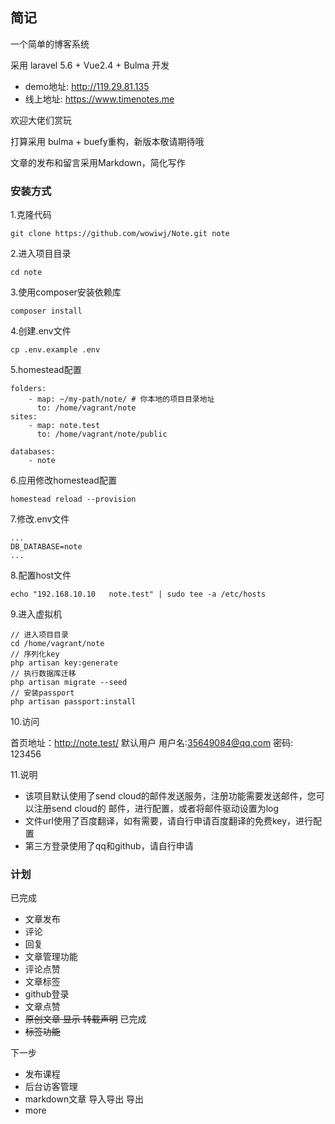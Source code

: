 ## 简记

一个简单的博客系统

采用 laravel 5.6 + Vue2.4 + Bulma 开发

- demo地址: http://119.29.81.135
- 线上地址: https://www.timenotes.me

欢迎大佬们赏玩


打算采用 bulma + buefy重构，新版本敬请期待哦


文章的发布和留言采用Markdown，简化写作


### 安装方式

1.克隆代码
```
git clone https://github.com/wowiwj/Note.git note
```
2.进入项目目录
```
cd note
```
3.使用composer安装依赖库
```
composer install
```
4.创建.env文件
```
cp .env.example .env
```
5.homestead配置
```
folders:
    - map: ~/my-path/note/ # 你本地的项目目录地址
      to: /home/vagrant/note
sites:
    - map: note.test
      to: /home/vagrant/note/public

databases:
    - note
```
6.应用修改homestead配置
```
homestead reload --provision
```
7.修改.env文件
```
...
DB_DATABASE=note
...

```
8.配置host文件
```
echo "192.168.10.10   note.test" | sudo tee -a /etc/hosts
```
9.进入虚拟机
```
// 进入项目目录
cd /home/vagrant/note 
// 序列化key
php artisan key:generate
// 执行数据库迁移
php artisan migrate --seed
// 安装passport
php artisan passport:install
```
10.访问

首页地址：http://note.test/
默认用户
用户名:35649084@qq.com
密码: 123456

11.说明
* 该项目默认使用了send cloud的邮件发送服务，注册功能需要发送邮件，您可以注册send cloud的
邮件，进行配置，或者将邮件驱动设置为log
* 文件url使用了百度翻译，如有需要，请自行申请百度翻译的免费key，进行配置
* 第三方登录使用了qq和github，请自行申请



### 计划
已完成 

- 文章发布 
- 评论 
- 回复  
- 文章管理功能
- 评论点赞 
- 文章标签 
- github登录
- 文章点赞
- ~~原创文章 显示 转载声明~~ 已完成
- ~~标签功能~~

下一步 

- 发布课程
- 后台访客管理
- markdown文章 导入导出 导出
- more
